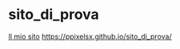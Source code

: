 # sito_di_prova
<a href="https://ppixelsx.github.io/sito_di_prova/1/">Il mio sito</a>
https://ppixelsx.github.io/sito_di_prova/
